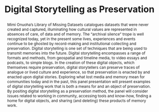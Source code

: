 ---
abstract: Mimi Onuoha’s Library of Missing Datasets catalogues datasets that were
  never created and captured, illuminating how cultural values are represented in
  absences of care, of data and of memory. The “archival silence” trope is well recognized
  today, yet in the present some lives, experiences and events continue to be ghosted
  by record-making and institutional collecting and preservation. Digital storytelling
  is one set of techniques that are being used to transmit memories into the future.
  Digital storytelling encompasses a range of formats and methods, from geospatial
  and timeline media, to video essays and podcasts, to simple blogs. In the creation
  of these digital objects, which themselves require preservation, digital storytellers
  can preserve traces of analogue or lived culture and experience, so that preservation
  is enacted by and enacted upon digital stories. Exploring what lost media and memory
  mean for communities today and in the past, this panel presentation will present
  examples of digital storytelling work that is both a means for and an object of
  preservation. By positing digital storytelling as a preservation method, the panel
  will consider issues related to working in community, accessing tools and know-how,
  finding a home for digital objects, and sharing (and deleting) these products of
  memory work.
creators:
- Syreeta Gates
- Jamie Lee
- James Lowry
date: null
document_url: https://osf.io/download/4vjfh/
grand_parent: iPRES
institutions:
- Queens College, City University Of New York
keywords: []
landing_page_url: https://osf.io/x9pf6/
language: eng
layout: publication
license: CC-BY 4.0 International
notes_url: https://osf.io/download/8ndp6/
parent: iPRES 2022
publication_type: panel
size: null
slides_url: null
source_name: iPRES:osf:x9pf6
stream_url: https://youtu.be/QBaO8Hb2Ce4
title: Digital Storytelling as Preservation
year: 2022
---